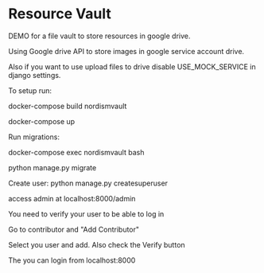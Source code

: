 # Resource Vault
DEMO for a file vault to store resources in google drive.

Using Google drive API to store images in google service account drive.

Also if you want to use upload files to drive disable USE_MOCK_SERVICE in django settings.

To setup run:

docker-compose build nordismvault

docker-compose up

Run migrations:

docker-compose exec nordismvault bash

python manage.py migrate

Create user:
python manage.py createsuperuser

access admin at localhost:8000/admin

You need to verify your user to be able to log in

Go to contributor and "Add Contributor" 

Select you user and add. Also check the Verify button

The you can login from 
localhost:8000

